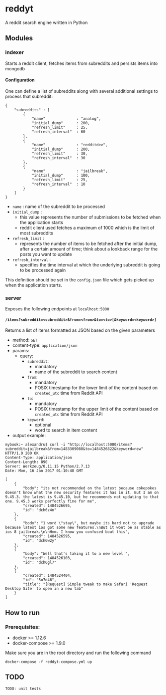 # reddyt
A reddit search engine written in Python

## Modules
### indexer
Starts a reddit client, fetches items from subreddits and persists items into mongodb

#### Configuration
One can define a list of subreddits along with several additional settings to
process that subreddit:

```
{
    "subreddits" : [
        {
            "name"              : "analog",
            "initial_dump"      : 200,
            "refresh_limit"     : 25,
            "refresh_interval"  : 60
        },
        {
            "name"              : "redditdev",
            "initial_dump"      : 200,
            "refresh_limit"     : 30,
            "refresh_interval"  : 30
        },
        {
            "name"              : "jailbreak",
            "initial_dump"      : 100,
            "refresh_limit"     : 25,
            "refresh_interval"  : 10
        }
    ]
}
```

* `name` : name of the subreddit to be processed
* `initial_dump` : 
  - this value represents the number of submissions to be fetched when the application starts
  - reddit client used fetches a maximum of 1000 which is the limit of most subreddits
* `refresh_limit` : 
  - represents the number of items to be fetched after the initial dump, after a certain amount of time; think about a lookback range for the posts you want to update
* `refresh_interval` :
  - specifies the time interval at which the underlying subreddit is going to be processed again

This definition should be set in the `config.json` file which gets picked up when the application starts.


### server
Exposes the following endpoints at `localhost:5000`

#### `/items?subreddit=<subreddit>&from=<from>&to=<to>[&keyword=<keyword>]`
Returns a list of items formatted as JSON based on the given parameters
* method: `GET`
* content-type: `application/json`
* params:
  - query:
    - `subreddit`: 
      - mandatory
      - name of the subreddit to search content
    - `from`:
      - mandatory
      - POSIX timestamp for the lower limit of the content based on `created_utc` time from Reddit API
    - `to`:
      - mandatory
      - POSIX timestamp for the upper limit of the content based on `created_utc` time from Reddit API
    - `keyword`:
      - optional
      - word to search in item content
* output example:
```
mybook:~ alexandru$ curl -i "http://localhost:5000/items?subreddit=jailbreak&from=1483309088&to=1484526822&keyword=new"
HTTP/1.0 200 OK
Content-Type: application/json
Content-Length: 890
Server: Werkzeug/0.11.15 Python/2.7.13
Date: Mon, 16 Jan 2017 01:10:48 GMT

[
    {
        "body": "its not recommended on the latest because cokepokes doesn't know what the new security features it has in it. But I am on 9.45.3. the latest is 9.45.10, but he recommends not updating to that one. 9.45.3 works perfectly fine for me",
        "created": 1484526695,
        "id": "dch6z4n"
    },
    {
        "body": "1 word \"stay\", but maybe its hard not to upgrade because latest ios got some new features.\nBut it wont be as stable as ios 8 jailbreak.\n\nHmm. I know you confused bout this",
        "created": 1484526595,
        "id": "dch6w2y"
    },
    {
        "body": "Well that's taking it to a new level ",
        "created": 1484526103,
        "id": "dch6gl7"
    },
    {
        "created": 1484524404,
        "id": "5o7d46",
        "title": "[Request] Simple tweak to make Safari 'Request Desktop Site' to open in a new tab"
    }
]
```

## How to run

### Prerequisites:

* docker >= 1.12.6
* docker-compose >= 1.9.0

Make sure you are in the root directory and run the following command

```
docker-compose -f reddyt-compose.yml up
```

## TODO

`TODO: unit tests`
